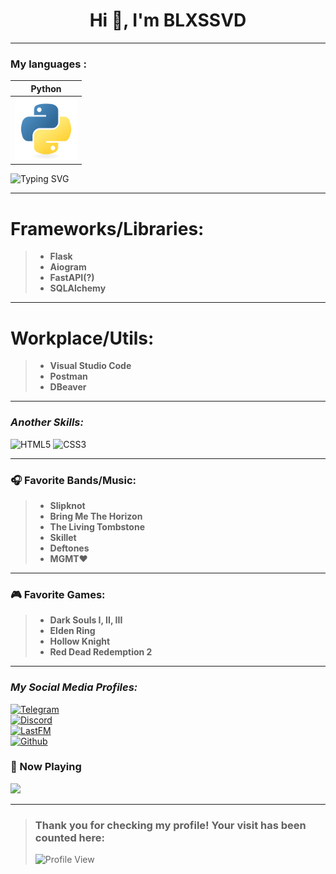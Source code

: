 <h1 align="center">Hi 👋, I'm BLXSSVD</h1>

---

### My languages :
| Python |
|--------|
| <img src="https://raw.githubusercontent.com/devicons/devicon/refs/heads/master/icons/python/python-original.svg" width=100> |

<img src="https://readme-typing-svg.herokuapp.com?color=%23FFFFFF&lines=🕞+Started+coding+in+February+2024.+++" alt="Typing SVG" width="600" height="100"/>

---

# Frameworks/Libraries:
> * **Flask**
> * **Aiogram**
> * **FastAPI(?)**
> * **SQLAlchemy**



___

# Workplace/Utils:
> * **Visual Studio Code**
> * **Postman**
> * **DBeaver**

___

### _Another Skills:_
![HTML5](https://img.shields.io/badge/html5-%23E34F26.svg?style=for-the-badge&logo=html5&logoColor=white)
![CSS3](https://img.shields.io/badge/css3-%231572B6.svg?style=for-the-badge&logo=css3&logoColor=white)



___

### 🎧 Favorite Bands/Music:
> * **Slipknot**  
> * **Bring Me The Horizon**  
> * **The Living Tombstone**  
> * **Skillet**  
> * **Deftones**
> * **MGMT❤️**

___

### 🎮 Favorite Games:
> * **Dark Souls I, II, III**  
> * **Elden Ring**  
> * **Hollow Knight**  
> * **Red Dead Redemption 2**


___

### _My Social Media Profiles:_
[![Telegram](https://img.shields.io/badge/Telegram-2CA5E0?style=for-the-badge&logo=telegram&logoColor=white)](https://t.me/blxssvdd)  
[![Discord](https://img.shields.io/badge/Discord-%235865F2.svg?style=for-the-badge&logo=discord&logoColor=white)](https://discord.com/users/1007074248621301880)  
[![LastFM](https://img.shields.io/badge/Last.fm-D51007?style=for-the-badge&logo=last.fm&logoColor=white)](https://www.last.fm/user/blxssvd)  
[![Github](https://img.shields.io/badge/github-%23121011.svg?style=for-the-badge&logo=github&logoColor=white)](https://github.com/blxssvdd)

### 🎵 Now Playing  
<img src="https://lastfm-recently-played.vercel.app/api?user=blxssvd&unique=1&compact=1"/>  

___

> ### Thank you for checking my profile! Your visit has been counted here:
> ![Profile View](https://profile-counter.glitch.me/blxssvdd/count.svg)
